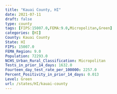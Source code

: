 ```yaml
---
title: "Kauai County, HI"
date: 2021-07-11
draft: false
type: county
tags: [FIPS:15007.0,FEMA:9.0,Micropolitan,Green]
categories: [HI]
County: Kauai County
State: HI
FIPS: 15007.0
FEMA_Region: 9.0
Population: 72293.0
NCHS_Urban_Rural_Classification: Micropolitan
Tests_in_prior_14_days: 1632.0
Fourteen_day_test_rate_per_100000: 2257.0
Percent_Positivity_in_prior_14_days: 0.013
Level: Green
url: /states/HI/kauai-county
---
```



